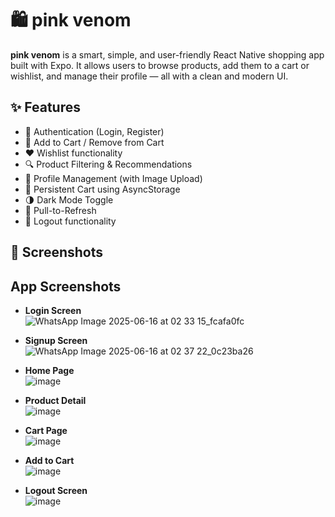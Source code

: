 # 🛍️ pink venom

**pink venom** is a smart, simple, and user-friendly React Native shopping app built with Expo. It allows users to browse products, add them to a cart or wishlist, and manage their profile — all with a clean and modern UI.

## ✨ Features
- 🔐 Authentication (Login, Register)
- 🛒 Add to Cart / Remove from Cart
- ❤️ Wishlist functionality
- 🔍 Product Filtering & Recommendations
- 👤 Profile Management (with Image Upload)
- 💾 Persistent Cart using AsyncStorage
- 🌗 Dark Mode Toggle
- 🔄 Pull-to-Refresh
- 🚪 Logout functionality

## 📱 Screenshots
## App Screenshots

- **Login Screen**  
  ![WhatsApp Image 2025-06-16 at 02 33 15_fcafa0fc](https://github.com/user-attachments/assets/95352988-0d9e-43fa-b119-2ae2686190cd)


- **Signup Screen**  
  ![WhatsApp Image 2025-06-16 at 02 37 22_0c23ba26](https://github.com/user-attachments/assets/fc63d20b-07c7-4689-8258-d6b65ecadda8)


- **Home Page**  
  ![image](https://github.com/user-attachments/assets/275240f8-c4f7-424b-ae39-584195fa92ac)


- **Product Detail**  
  ![image](https://github.com/user-attachments/assets/d25d56de-049d-4bdb-b51e-868592b262ad)


- **Cart Page**  
  ![image](https://github.com/user-attachments/assets/ace5bb72-913f-48e0-bc55-f12a577fc7c1)


- **Add to Cart**  
  ![image](https://github.com/user-attachments/assets/a1197fb8-d427-4a99-afcf-7e8aa1515327)

  

- **Logout Screen**  
  ![image](https://github.com/user-attachments/assets/9c18b070-13fa-4323-99d1-9daa2996697d)




